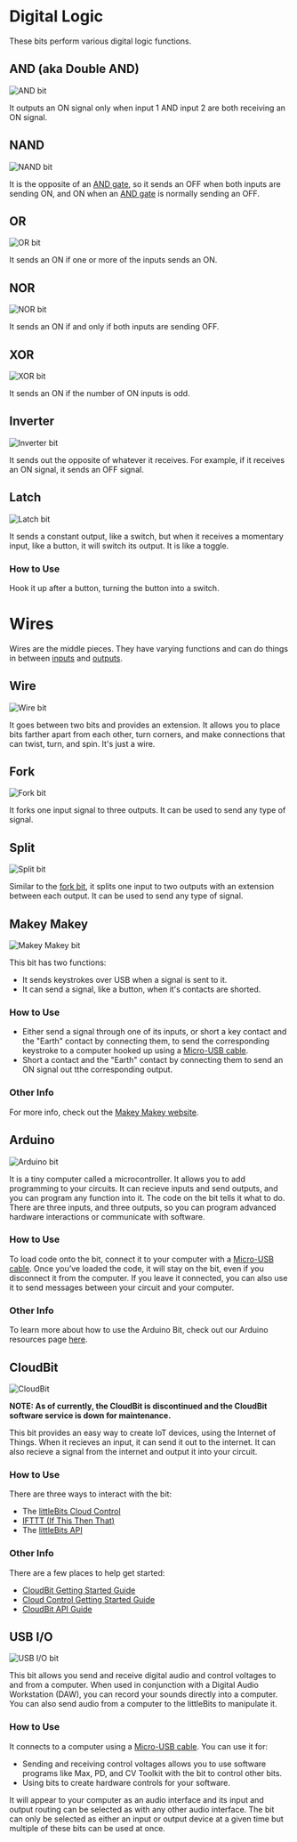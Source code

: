 # Digital Logic

These bits perform various digital logic functions.

## AND (aka Double AND)
![AND bit](https://i.shgcdn.com/a39f2c15-fcb3-430c-b22a-b3ee61dd9c9f/-/format/auto/-/preview/3000x3000/-/quality/lighter/)

It outputs an ON signal only when input 1 AND input 2 are both receiving an ON signal.

## NAND
![NAND bit](https://i.shgcdn.com/5c06dd06-9a7e-47d2-b33a-457df6012ff2/-/format/auto/-/preview/3000x3000/-/quality/lighter/)

It is the opposite of an [AND gate](#AND), so it sends an OFF when both inputs are sending ON, and ON when an [AND gate](#AND) is normally sending an OFF.

## OR
![OR bit](https://i.shgcdn.com/3d6c8e96-5536-4b28-9327-5c6c7c931972/-/format/auto/-/preview/3000x3000/-/quality/lighter/)

It sends an ON if one or more of the inputs sends an ON.

## NOR
![NOR bit](https://i.shgcdn.com/a2c56447-f6d6-413d-9837-707983489d0a/-/format/auto/-/preview/3000x3000/-/quality/lighter/)

It sends an ON if and only if both inputs are sending OFF.

## XOR
![XOR bit](https://i.shgcdn.com/903bcc83-e704-4ddf-a487-4b160bc6364f/-/format/auto/-/preview/3000x3000/-/quality/lighter/)

It sends an ON if the number of ON inputs is odd.

## Inverter
![Inverter bit](https://cdn.shopify.com/s/files/1/1494/3290/products/NpMJAgpg_1_2048x.jpeg?v=1571439466)

It sends out the opposite of whatever it receives. For example, if it receives an ON signal, it sends an OFF signal.

## Latch
![Latch bit](https://cdn.shopify.com/s/files/1/1494/3290/products/jRupPEw_2048x.jpeg?v=1571439466)

It sends a constant output, like a switch, but when it receives a momentary input, like a button, it will switch its output. It is like a toggle.

### How to Use

Hook it up after a button, turning the button into a switch.

# Wires

Wires are the middle pieces. They have varying functions and can do things in between [inputs](input) and [outputs](output).

## Wire

![Wire bit](https://i.shgcdn.com/554412d0-35cd-4023-97a3-0081190f6281/-/format/auto/-/preview/3000x3000/-/quality/lighter/)

It goes between two bits and provides an extension. It allows you to place bits farther apart from each other, turn corners, and make connections that can twist, turn, and spin. It's just a wire.

## Fork
![Fork bit](https://cdn.shopify.com/s/files/1/1494/3290/products/EggJpbNQ_2048x.jpeg?v=1571439466)

It forks one input signal to three outputs. It can be used to send any type of signal.

## Split
![Split bit](https://i.shgcdn.com/03f5794e-495c-4e62-b068-5ce87686911c/-/format/auto/-/preview/3000x3000/-/quality/lighter/)

Similar to the [fork bit](#fork), it splits one input to two outputs with an extension between each output. It can be used to send any type of signal.

## Makey Makey
![Makey Makey bit](https://i.shgcdn.com/e3448365-77bb-456f-a008-b74966408e47/-/format/auto/-/preview/3000x3000/-/quality/lighter/)

This bit has two functions:
* It sends keystrokes over USB when a signal is sent to it.
* It can send a signal, like a button, when it's contacts are shorted.

### How to Use

* Either send a signal through one of its inputs, or short a key contact and the "Earth" contact by connecting them, to send the corresponding keystroke to a computer hooked up using a [Micro-USB cable](/placeholder).
* Short a contact and the "Earth" contact by connecting them to send an ON signal out tthe corresponding output.

### Other Info

For more info, check out the [Makey Makey website](https://makeymakey.com/pages/how-to).

## Arduino
![Arduino bit](https://i.shgcdn.com/a3d0b79e-fd5a-40eb-b2f3-e99019e9a540/-/format/auto/-/preview/3000x3000/-/quality/lighter/)

It is a tiny computer called a microcontroller. It allows you to add programming to your circuits. It can recieve inputs and send outputs, and you can program any function into it. The code on the bit tells it what to do. There are three inputs, and three outputs, so you can program advanced hardware interactions or communicate with software.

### How to Use

To load code onto the bit, connect it to your computer with a [Micro-USB cable](/placeholder). Once you’ve loaded the code, it will stay on the bit, even if you disconnect it from the computer. If you leave it connected, you can also use it to send messages between your circuit and your computer. 

### Other Info

To learn more about how to use the Arduino Bit, check out our Arduino resources page [here](http://discuss.littlebits.cc/t/getting-started-with-arduino/109).

## CloudBit
![CloudBit](https://cdn.shopify.com/s/files/1/1494/3290/products/Cloud_1LR_720x.jpg?v=1571439465)

**NOTE: As of currently, the CloudBit is discontinued and the CloudBit software service is down for maintenance.**

This bit provides an easy way to create IoT devices, using the Internet of Things. When it recieves an input, it can send it out to the internet. It can also recieve a signal from the internet and output it into your circuit.

### How to Use

There are three ways to interact with the bit:
* The [littleBits Cloud Control](https://control.littlebitscloud.cc)
* [IFTTT (If This Then That)](https://ifttt.com/littlebits)
* The [littleBits API](https://developers.littlebitscloud.cc)

### Other Info

There are a few places to help get started:
* [CloudBit Getting Started Guide](https://auth.littlebits.com/cloudstart)
* [Cloud Control Getting Started Guide](https://discuss.littlebits.cc/t/getting-started-with-the-cloudbit/22483)
* [CloudBit API Guide](https://gist.github.com/daniellevass/67a13943be883e88df39)

## USB I/O
![USB I/O bit](https://i.shgcdn.com/6412f611-418c-4bb3-adba-ef5ebd5d297f/-/format/auto/-/preview/3000x3000/-/quality/lighter/)

This bit allows you send and receive digital audio and control voltages to and from a computer. When used in conjunction with a Digital Audio Workstation (DAW), you can record your sounds directly into a computer. You can also send audio from a computer to the littleBits  to manipulate it.

### How to Use

It connects to a computer using a [Micro-USB cable](/placeholder).
You can use it for:
* Sending and receiving control voltages allows you to use software programs like Max, PD, and CV Toolkit with the bit to control other bits.
* Using bits to create hardware controls for your software.

It will appear to your computer as an audio interface and its input and output routing can be selected as with any other audio interface. The bit can only be selected as either an input or output device at a given time but multiple of these bits can be used at once.
